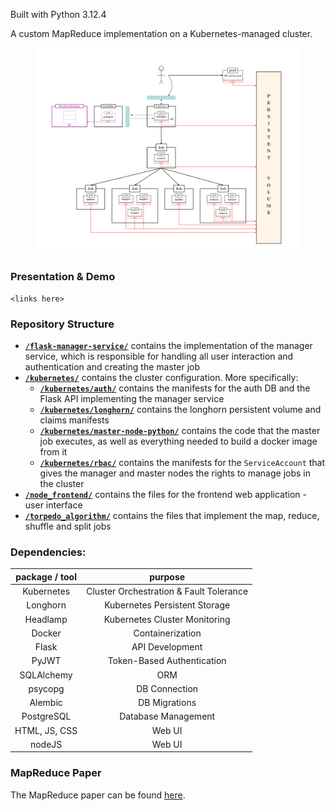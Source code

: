 Built with Python 3.12.4

A custom MapReduce implementation on a Kubernetes-managed cluster.

  <figure>
      <img src="./cluster_architecture.svg" alt="Container on Image"   />
      <!-- <figcaption>An elephant at sunset</figcaption> -->
  </figure>

### Presentation & Demo
`<links here>`

### Repository Structure
- <a href="./flask-manager-service/"> **`/flask-manager-service/`**</a> contains the implementation of the manager service, which is responsible for handling all user interaction and authentication and creating the master job
- <a href="./kubernetes/">**`/kubernetes/`**</a> contains the cluster configuration. More specifically:
  - <a href="./kubernetes/auth/">**`/kubernetes/auth/`**</a> contains the manifests for the auth DB and the Flask API implementing the manager service
  - <a href="./kubernetes/longhorn/">**`/kubernetes/longhorn/`**</a> contains the longhorn persistent volume and claims manifests
  - <a href="./kubernetes/master-node-python/">**`/kubernetes/master-node-python/`**</a> contains the code that the master job executes, as well as everything needed to build a docker image from it
  - <a href="./kubernetes/rbac/">**`/kubernetes/rbac/`**</a> contains the manifests for the `ServiceAccount` that gives the manager and master nodes the rights to manage jobs in the cluster
- <a href="./node_frontend/">**`/node_frontend/`**</a> contains the files for the frontend web application - user interface
- <a href="./torpedo_algorithm/">**`/torpedo_algorithm/`**</a> contains the files that implement the map, reduce, shuffle and split jobs

### Dependencies:
| **package / tool** | **purpose** |
|:---:|:---:|
| Kubernetes | Cluster Orchestration & Fault Tolerance |
| Longhorn | Kubernetes Persistent Storage |
| Headlamp | Kubernetes Cluster Monitoring |
| Docker | Containerization |
| Flask | API Development |
| PyJWT | Token-Based Authentication |
| SQLAlchemy| ORM |
| psycopg | DB Connection |
| Alembic | DB Migrations |
| PostgreSQL | Database Management |
| HTML, JS, CSS | Web UI |
| nodeJS | Web UI |


### MapReduce Paper
The MapReduce paper can be found <a href="https://www.usenix.org/legacy/publications/library/proceedings/osdi04/tech/full_papers/dean/dean.pdf">here</a>.
